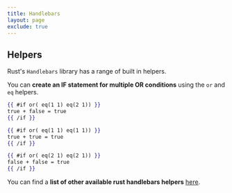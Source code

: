 ```yaml
---
title: Handlebars
layout: page
exclude: true
---
```


## Helpers

Rust's `Handlebars` library has a range of built in helpers.

You can **create an IF statement for multiple OR conditions** using the `or` and `eq` helpers.
```handlebars
{{ #if or( eq(1 1) eq(2 1)) }}
true + false = true
{{ /if }}

{{ #if or( eq(1 1) eq(1 1)) }}
true + true = true
{{ /if }}

{{ #if or( eq(2 1) eq(2 1)) }}
false + false = true
{{ /if }}
```

You can find a **list of other available rust handlebars helpers** [here](https://docs.rs/handlebars/4.0.1/handlebars/#built-in-helpers).